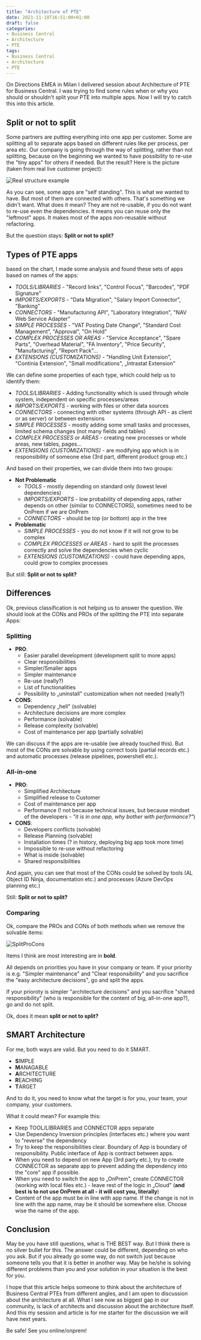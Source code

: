 ```yaml
---
title: "Architecture of PTE"
date: 2021-11-18T16:51:00+01:00
draft: false
categories:
- Business Central
- Architecture
- PTE
tags:
- Business Central
- Architecture
- PTE
---
```


On Directions EMEA in Milan I delivered session about Architecture of PTE for Business Central. I was trying to find some rules when or why you should or shouldn't 
split your PTE into multiple apps. Now I will try to catch this into this article.

## Split or not to split

Some partners are putting everything into one app per customer. Some are splitting all to separate apps based on different rules like per process, per area etc.
Our company is going through the way of splitting, rather than not splitting, because on the beginning we wanted to have possibility to re-use the "tiny apps" for others if needed.
But the result? Here is the picture (taken from real live customer project):

![Real structure example](/assets/DependencyGraph.png)

As you can see, some apps are "self standing". This is what we wanted to have. But most of them are connected with others. That's something we didn't want. What does it mean? They are not re-usable, if you do not want to re-use even the dependencies. It means you can reuse only the "leftmost" apps. It makes most of the apps non-reusable without refactoring.

But the question stays: **Split or not to split?**

## Types of PTE apps

based on the chart, I made some analysis and found these sets of apps based on names of the apps:

- *TOOLS/LIBRARIES* - "Record links", "Control Focus", "Barcodes", "PDF Signature"
- *IMPORTS/EXPORTS* - "Data Migration", "Salary Import Connector", "Banking"
- *CONNECTORS* - "Manufacturing API", "Laboratory Integration", "NAV Web Service Adapter"
- *SIMPLE PROCESSES* - "VAT Posting Date Change", "Standard Cost Management", "Approval", "On Hold"
- *COMPLEX PROCESSES OR AREAS* - "Service Acceptance", "Spare Parts", "Overhead Material", "FA Inventory", "Price Security", "Manufacturing", "Report Pack"…
- *EXTENSIONS (CUSTOMIZATIONS)* - "Handling Unit Extension", "Continia Extension", "Small modifications", „Intrastat Extension"

We can define some properties of each type, which could help us to identify them:
- *TOOLS/LIBRARIES* - Adding functionality which is used through whole system, independent on specific processes/areas
- *IMPORTS/EXPORTS* - working with files or other data sources
- *CONNECTORS* - connecting with other systems (through API - as client or as server) or between extensions
- *SIMPLE PROCESSES* - mostly adding some small tasks and processes, limited schema changes (not many fields and tables)
- *COMPLEX PROCESSES or AREAS* - creating new processes or whole areas, new tables, pages…
- *EXTENSIONS (CUSTOMIZATIONS)* - are modifying app which is in responsibility of someone else (3rd part, different product group etc.)

And based on their properties, we can divide them into two groups:

- **Not Problematic**
  - *TOOLS* - mostly depending on standard only (lowest level dependencies)
  - *IMPORTS/EXPORTS* - low probability of depending apps, rather depends on other (similar to CONNECTORS), sometimes need to be OnPrem if we are OnPrem
  - *CONNECTORS* - should be top (or bottom) app in the tree
- **Problematic**
  - *SIMPLE PROCESSES* - you do not know if it will not grow to be complex
  - *COMPLEX PROCESSES or AREAS* - hard to split the processes correctly and solve the dependencies when cyclic
  - *EXTENSIONS (CUSTOMIZATIONS)* - could have depending apps, could grow to complex processes

But still: **Split or not to split?**

## Differences
Ok, previous classification is not helping us to answer the question. We should look at the
 CONs and PROs of the splitting the PTE into separate Apps:

### Splitting

- **PRO**:
  - Easier parallel development (development split to more apps)
  - Clear responsibilities
  - Simpler/Smaller apps
  - Simpler maintenance
  - Re-use (really?)
  - List of functionalities
  - Possibility to „uninstall" customization when not needed (really?)
- **CONS**:
  - Dependency „hell" (solvable)
  - Architecture decisions are more complex
  - Performance (solvable)
  - Release complexity (solvable)
  - Cost of maintenance per app (partially solvable)

We can discuss if the apps are re-usable (we already touched this). But most of the CONs are solvable by using correct tools (partial records etc.) and automatic processes (release pipelines, powershell etc.).

### All-in-one

- **PRO**:
  - Simplified Architecture
  - Simplified release to Customer
  - Cost of maintenance per app
  - Performance (! not because technical issues, but because mindset of the developers - *"it is in one app, why bother with performance?"*)
- **CONS**:
  - Developers conflicts (solvable)
  - Release Planning (solvable)
  - Installation times (? in history, deploying big app took more time)
  - Impossible to re-use without refactoring
  - What is inside (solvable)
  - Shared responsibilities

And again, you can see that most of the CONs could be solved by tools (AL Object ID Ninja, documentation etc.) and processes (Azure DevOps planning etc.)

Still: **Split or not to split?**

### Comparing

Ok, compare the PROs and CONs of both methods when we remove the solvable items:

![SplitProCons](/assets/SplitProCons.png)

Items I think are most interesting are in **bold**. 

All depends on priorities you have in your company or team. If your priority is e.g. "Simpler maintenance" and "Clear responsibility" 
and you sacrifice the "easy architecture decisions", go and split the apps.

If your prioroty is simpler "architecture decisions" and you sacrifice "shared responsibility" (who is responsible for the content of big, all-in-one app?), go and do not split.

Ok, does it mean **split or not to split?**

## SMART Architecture

For me, both ways are valid. But you need to do it SMART.

- **S**IMPLE
- **M**ANAGABLE
- **A**RCHITECTURE
- **R**EACHING
- **T**ARGET

And to do it, you need to know what the target is for you, your team, your company, your customers.

What it could mean? For example this:
- Keep TOOL/LIBRARIES and CONNECTOR apps separate
- Use Dependency Inversion principles (interfaces etc.) where you want to "reverse" the dependency
- Try to keep the responsibilities clear. Boundary of App is boundary of responsibility. Public interface of App is contract between apps.
- When you need to depend on new App (3rd party etc.), try to create CONNECTOR as separate app to prevent adding the dependency into the "core" app if possible.
- When you need to switch the app to „OnPrem", create CONNECTOR (working with local files etc.) - leave rest of the logic in „Cloud" (**and best is to not use OnPrem at all - it will cost you, literally**)
- Content of the app must be in line with app name. If the change is not in line with the app name, may be it should be somewhere else. Choose wise the name of the app.

## Conclusion

May be you have still questions, what is THE BEST way. But I think there is no silver bullet for this. The answer could be different, depending on who you ask.
But if you already go some way, do not switch just because someone tells you that it is better in another way. May be he/she is solving different problems than you
and your solution in your situation is the best for you.

I hope that this article helps someone to think about the architecture of Business Central PTEs from different angles, and I am open to discussion about the architecture at all.
What I see now as biggest gap in our community, is lack of architects and discussion about the architecture itself. And this my session and article is for me starter for the discussion
we will have next years.

Be safe! See you online/onprem!

